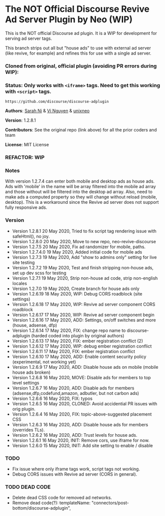 # The NOT Official Discourse Revive Ad Server Plugin by Neo (WIP)

This is the NOT official Discourse ad plugin. It is a WIP for development for serving ad server tags.

This branch strips out all but "house ads" to use with external ad server (like revive, for example) and refines this for use with a single ad server.

### Cloned from original, official plugin (avoiding PR errors during WIP):

### Status: Only works with `<iframe>` tags. Need to get this working with `<script>` tags.

```
https://github.com/discourse/discourse-adplugin
```

**Authors**: [Sarah Ni](https://github.com/cyberkoi) & [Vi Nguyen](https://github.com/ladydanger) & [unixneo](https://github.com/unixneo)

**Version**: 1.2.8.1

**Contributors**: See the original repo (link above) for all the prior coders and team

**License**: MIT License

### REFACTOR: WIP

### Notes

With version 1.2.7.4 can enter both mobile and desktop ads as house ads. Ads with 'mobile' in the name will be array filtered into the mobile ad array and those without will be filtered into the desktop ad array. Also, need to make ads a computed property so they will change without reload (mobile, desktop). This is a workaround since the Revive ad server does not support fully responsive ads.

### Version

- Version 1.2.8.1 20 May 2020, Tried to fix script tag rendering issue with safeHtml(), no joy.
- Version 1.2.8.0 20 May 2020, Move to new repo, neo-revive-discourse
- Version 1.2.7.5 20 May 2020, Fix ad randomizer for mobile, paths.
- Version 1.2.7.4.0 19 May 2020, Added initial code for mobile ads
- Version 1.2.7.3 19 May 2020, Add "show to admins only" setting for live site testing
- Version 1.2.7.2 19 May 2020, Test and finish stripping non-house ads, set up dev scss for testing
- Version 1.2.7.1 19 May 2020, Strip non-house ad code, strip non-english locales
- Version 1.2.7.0 19 May 2020, Create branch for house ads only
- Version 1.2.6.19 18 May 2020, WIP: Debug CORS roadblock (site settings)
- Version 1.2.6.18 17 May 2020, WIP: Revive ad server component CORS roadblock
- Version 1.2.6.17 17 May 2020, WIP: Revive ad server component begin
- Version 1.2.6.16 17 May 2020, ADD: Settings, on/off switches and more (house, adsense, dfp)
- Version 1.2.6.14 17 May 2020, FIX: change repo name to discourse-adplugin (harded coded into plugin by original authors)
- Version 1.2.6.13 17 May 2020, FIX: ember registration conflict (2)
- Version 1.2.6.12 17 May 2020, WIP: debug ember registration conflict
- Version 1.2.6.11 17 May 2020, FIX: ember registration conflict
- Version 1.2.6.10 17 May 2020, ADD: Enable content security policy (experimental, not working yet)
- Version 1.2.6.9 17 May 2020, ADD: Disable house ads on mobile (mobile house ads broken)
- Version 1.2.6.8 16 May 2020, MOVE: Disable ads for members to top level settings
- Version 1.2.6.7 16 May 2020, ADD: Disable ads for members (adsense,dfp,codefund,amazon, adbutler, but not carbon ads)
- Version 1.2.6.6 16 May 2020, FIX: typos
- Version 1.2.6.5 16 May 2020, CLONED: Avoid accidential PR issues with orig plugin.
- Version 1.2.6.4 16 May 2020, FIX: topic-above-suggested placement CSS
- Version 1.2.6.3 16 May 2020, ADD: Disable house ads for members (overrides TLs).
- Version 1.2.6.2 16 May 2020, ADD: Trust levels for house ads.
- Version 1.2.6.1 16 May 2020, INIT: Remove cors, use iframe for now.
- Version 1.2.6.0 15 May 2020, INIT: Add site setting to enable / disable

### TODO

- Fix issue where only iframe tags work, script tags not working.
- Debug CORS issues with Revive ad server (CORS in general).

### TODO DEAD CODE

- Delete dead CSS code for removed ad networks.
- Remove dead code(?): templateName: "connectors/post-bottom/discourse-adplugin",
